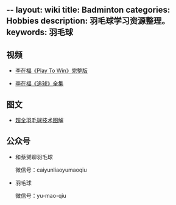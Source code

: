 --
layout: wiki
title: Badminton
categories: Hobbies
description: 羽毛球学习资源整理。
keywords: 羽毛球
---

## 视频

* [李在福《Play To Win》完整版](http://v.youku.com/v_show/id_XNDExNDM2NzA0.html)

* [李在福《追球》全集](http://v.youku.com/v_show/id_XMjczOTAyODI4.html?f=15463121)

## 图文

* [超全羽毛球技术图解](http://q.115.com/t-137397-1619804.html)

## 公众号

* 和蔡赟聊羽毛球

  微信号：caiyunliaoyumaoqiu

* 羽毛球

  微信号：yu-mao-qiu
